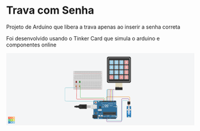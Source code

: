 # Trava com Senha
Projeto de Arduino que libera a trava apenas ao inserir a senha correta

Foi desenvolvido usando o Tinker Card que simula o arduino e componentes online

<img src="https://github.com/Alexandre-S-bits/trava_com_senha_arduino/blob/main/Imagem%20do%20projeto.png"/>
